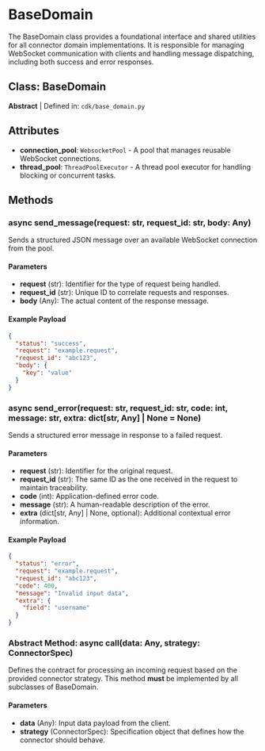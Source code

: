 # BaseDomain 

The BaseDomain class provides a foundational interface and shared utilities for all connector domain implementations. It is responsible for managing WebSocket communication with clients and handling message dispatching, including both success and error responses.

## Class: BaseDomain

**Abstract** | Defined in: `cdk/base_domain.py`

## Attributes

- **connection_pool**: `WebsocketPool` - A pool that manages reusable WebSocket connections.
- **thread_pool**: `ThreadPoolExecutor` - A thread pool executor for handling blocking or concurrent tasks.

## Methods

### async send_message(request: str, request_id: str, body: Any)

Sends a structured JSON message over an available WebSocket connection from the pool.

#### Parameters

- **request** (str): Identifier for the type of request being handled.
- **request_id** (str): Unique ID to correlate requests and responses.
- **body** (Any): The actual content of the response message.

#### Example Payload

```json
{
  "status": "success",
  "request": "example.request",
  "request_id": "abc123",
  "body": {
    "key": "value"
  }
}
```

### async send_error(request: str, request_id: str, code: int, message: str, extra: dict[str, Any] | None = None)

Sends a structured error message in response to a failed request.

#### Parameters

- **request** (str): Identifier for the original request.
- **request_id** (str): The same ID as the one received in the request to maintain traceability.
- **code** (int): Application-defined error code.
- **message** (str): A human-readable description of the error.
- **extra** (dict[str, Any] | None, optional): Additional contextual error information.

#### Example Payload

```json
{
  "status": "error",
  "request": "example.request",
  "request_id": "abc123",
  "code": 400,
  "message": "Invalid input data",
  "extra": {
    "field": "username"
  }
}
```

### Abstract Method: async call(data: Any, strategy: ConnectorSpec)

Defines the contract for processing an incoming request based on the provided connector strategy. This method **must** be implemented by all subclasses of BaseDomain.

#### Parameters

- **data** (Any): Input data payload from the client.
- **strategy** (ConnectorSpec): Specification object that defines how the connector should behave.